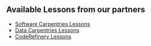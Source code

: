 ## Available Lessons from our partners

  * <a href="https://software-carpentry.org/lessons/">Software Carpentries Lessons</a>
  * <a href="https://datacarpentry.org/lessons/">Data Carpentries Lessons</a>
  * <a href="https://coderefinery.org/lessons/">CodeRefinery Lessons</a>


